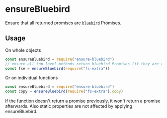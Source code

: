 # ensureBluebird

Ensure that all returned promises are [`bluebird`](https://www.npmjs.com/package/bluebird) Promises.

## Usage

On whole objects

```js
const ensureBluebird = require("ensure-bluebird")
// ensure all top-level methods return bluebird Promises (if they are returning any promise)
const fse = ensureBluebird(require("fs-extra"))
```

Or on individual functions

```js
const ensureBluebird = require("ensure-bluebird")
const copy = ensureBluebird(require("fs-extra").copy)
```

If the function doesn't return a promise previously, it won't return a promise afterwards. Also static properties are not affected by applying ensureBluebird.
